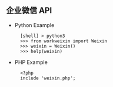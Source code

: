## 企业微信 API

* Python Example

        [shell] > python3
        >>> from workweixin import Weixin
        >>> weixin = Weixin()
        >>> help(weixin)

* PHP Example

        <?php
        include 'weixin.php';
        
